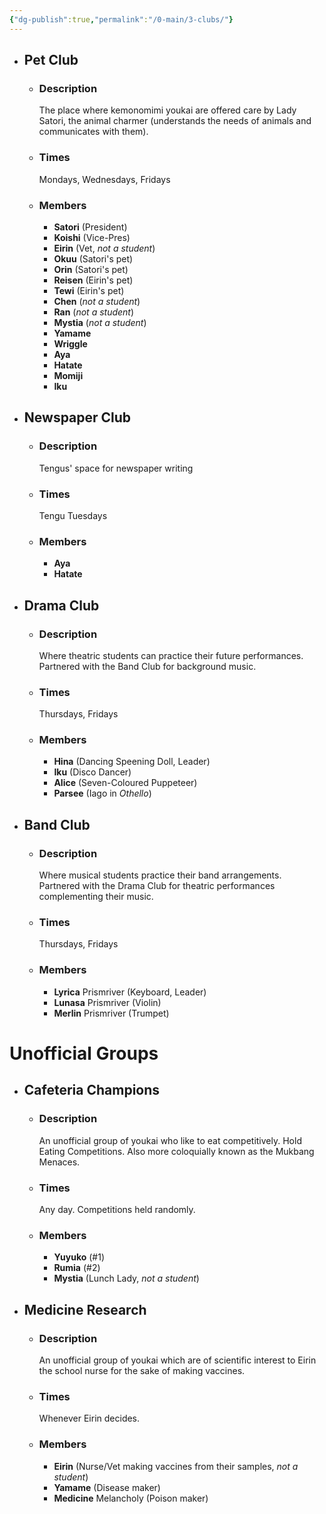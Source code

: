 ```yaml
---
{"dg-publish":true,"permalink":"/0-main/3-clubs/"}
---
```


- ## Pet Club
	- ### Description
		The place where kemonomimi youkai are offered care by Lady Satori, the animal charmer (understands the needs of animals and communicates with them).
	- ### Times
		Mondays, Wednesdays, Fridays
	- ### Members
		- **Satori** (President)
		- **Koishi** (Vice-Pres)
		- **Eirin** (Vet, *not a student*)
		- **Okuu** (Satori's pet)
		- **Orin** (Satori's pet)
		- **Reisen** (Eirin's pet)
		- **Tewi** (Eirin's pet)
		- **Chen** (*not a student*)
		- **Ran** (*not a student*)
		- **Mystia** (*not a student*)
		- **Yamame**
		- **Wriggle**
		- **Aya**
		- **Hatate**
		- **Momiji**
		- **Iku**

- ## Newspaper Club
	- ### Description
		Tengus' space for newspaper writing
	- ### Times
		Tengu Tuesdays
	- ### Members
		- **Aya**
		- **Hatate**

- ## Drama Club
	- ### Description
		Where theatric students can practice their future performances. Partnered with the Band Club for background music.
	- ### Times
		Thursdays, Fridays
	- ### Members
		- **Hina** (Dancing Speening Doll, Leader)
		- **Iku** (Disco Dancer)
		- **Alice** (Seven-Coloured Puppeteer)
		- **Parsee** (Iago in *Othello*)

- ## Band Club
	- ### Description
		Where musical students practice their band arrangements. Partnered with the Drama Club for theatric performances complementing their music.
	- ### Times
		Thursdays, Fridays
	- ### Members
		- **Lyrica** Prismriver (Keyboard, Leader)
		- **Lunasa** Prismriver (Violin)
		- **Merlin** Prismriver (Trumpet)
# Unofficial Groups

- ## Cafeteria Champions
	- ### Description
		An unofficial group of youkai who like to eat competitively. Hold Eating Competitions. Also more coloquially known as the Mukbang Menaces.
	- ### Times
		Any day. Competitions held randomly.
	- ### Members
		- **Yuyuko** (#1)
		- **Rumia** (#2)
		- **Mystia** (Lunch Lady, *not a student*)

- ## Medicine Research
	- ### Description
		An unofficial group of youkai which are of scientific interest to Eirin the school nurse for the sake of making vaccines.
	- ### Times
		Whenever Eirin decides.
	- ### Members
		- **Eirin** (Nurse/Vet making vaccines from their samples, *not a student*)
		- **Yamame** (Disease maker)
		- **Medicine** Melancholy (Poison maker)
